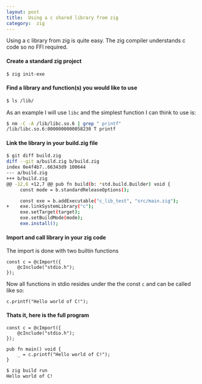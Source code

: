 ```yaml
---
layout: post
title:  Using a c shared library from zig
category:  zig
---
```


Using a c library from zig is quite easy. The zig compiler understands c code so no FFI required.

#### Create a standard zig project

```bash
$ zig init-exe
```

#### Find a library and function(s) you would like to use

```bash
$ ls /lib/
```

As an example I will use `libc` and the simplest function I can think to use is:

```bash
$ nm -C -A /lib/libc.so.6 | grep " printf"
/lib/libc.so.6:0000000000058230 T printf
```

#### Link the library in your build.zig file

```bash
$ git diff build.zig
diff --git a/build.zig b/build.zig
index 0e4f4b7..66343d9 100644
--- a/build.zig
+++ b/build.zig
@@ -12,6 +12,7 @@ pub fn build(b: *std.build.Builder) void {
     const mode = b.standardReleaseOptions();

     const exe = b.addExecutable("c_lib_test", "src/main.zig");
+    exe.linkSystemLibrary("c");
     exe.setTarget(target);
     exe.setBuildMode(mode);
     exe.install();

```


#### Import and call library in your zig code

The import is done with two builtin functions

```zig
const c = @cImport({
    @cInclude("stdio.h");
});
```

Now all functions in stdio resides under the the const `c` and can be called like so:

```zig
c.printf("Hello world of C!");
```


#### Thats it, here is the full program

```zig
const c = @cImport({
    @cInclude("stdio.h");
});

pub fn main() void {
    _ = c.printf("Hello world of C!");
}
```


```bash
$ zig build run
Hello world of C!
```
